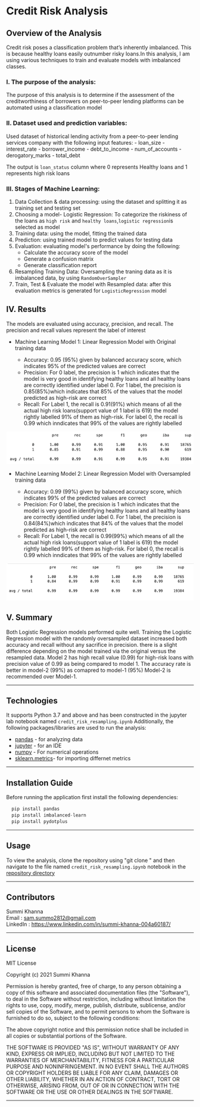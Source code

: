 # Credit Risk Analysis


## Overview of the Analysis
Credit risk poses a classification problem that’s inherently imbalanced. This is because healthy loans easily outnumber risky loans.In this analysis, I  am using various techniques to train and evaluate models with imbalanced classes.



### I. The purpose of the analysis:
The purpose of this analysis is to determine if the assessment of the creditworthiness of borrowers on peer-to-peer lending platforms can be automated  using a classification model


### II. Dataset used and prediction variables:
Used dataset of historical lending activity from a peer-to-peer lending services company with the following input features:
      - loan_size
      - interest_rate
      - borrower_income
      - debt_to_income
      - num_of_accounts
      - derogatory_marks
      - total_debt
      
The output is `loan_status` column where 0 represents Healthy loans and 1 represents high risk loans


### III. Stages of Machine Learning:
1. Data Collection & data processing: using the dataset and splitting it as training set and testing set
2. Choosing a model- Logistic Regression: To categorize the riskiness of the loans as `high risk` and `healthy loans`,`logistic regression`is selected as        model
3. Training data: using the model, fitting the trained data
4. Prediction: using trained model to predict values for testing data
5. Evaluation: evaluating model's performance by doing the following:
   - Calculate the accuracy score of the model
   - Generate a confusion matrix
   - Generate classification report
6. Resampling Training Data: Oversampling the traning data as it is imbalanced data, by using `RandomOverSampler`
7. Train, Test & Evaluate the model with Resampled data: after this evaluation metrics is generated for `LogisticRegression` model


## IV. Results

The models are evaluated using accuracy, precision, and recall. The precision and recall values represent the label of interest

* Machine Learning Model 1: Linear Regression Model with Original training data

  * Accuracy: 0.95 (95%) given by balanced accuracy score, which indicates 95% of the predicted values are correct
  * Precision: For 0 label, the precision is 1 which indicates that the model is very good in identifying healthy loans and all healthy loans are correctly identified under label 0. For 1 label, the precision is 0.85(85%)which indicates that 85% of the values that the model predicted as high-risk are correct
  * Recall: For Label 1, the recall is 0.91(91%) which means of all the actual high risk loans(support value of 1 label is 619) the model rightly labelled 91% of them as high-risk. For label 0, the recall is 0.99 which inndicates that 99% of the values are rightly labelled

![model-1](https://github.com/Summi-Khanna/Challenge-12/blob/main/Images/model-1.png)


* Machine Learning Model 2: Linear Regression Model with Oversampled training data

  * Accuracy: 0.99 (99%) given by balanced accuracy score, which indicates 99% of the predicted values are correct
  * Precision: For 0 label, the precision is 1 which indicates that the model is very good in identifying healthy loans and all healthy loans are correctly identified under label 0. For 1 label, the precision is 0.84(84%)which indicates that 84% of the values that the model predicted as high-risk are correct
  * Recall: For Label 1, the recall is 0.99(99%) which means of all the actual high risk loans(support value of 1 label is 619) the model rightly labelled 99% of them as high-risk. For label 0, the recall is 0.99 which inndicates that 99% of the values are rightly labelled

![model-2](https://github.com/Summi-Khanna/Challenge-12/blob/main/Images/Model-2.png)
  

## V. Summary

Both Logistic Regression models performed quite well. Training the Logistic Regression model with the randomly oversampled dataset increased both accuracy and recall without any sacrifice in precision. there is a slight difference depending on the model trained via the original versus the resampled data. Model 2 has high recall value (0.99) for high-risk loans with precision value of 0.99 as being compared to model 1. The accuracy rate is better in model-2 (99%) as comapred to model-1 (95%) Model-2 is recommended over Model-1. 

---

## Technologies

It supports Python 3.7 and above and has been constructed in the jupyter lab notebook named `credit_risk_resampling.ipynb`
Additionally, the following packages/libraries are used to run the analysis:

- [pandas](https://pypi.org/project/pandas/) - for analyzing data
- [jupyter](https://pypi.org/project/jupyter/) - for an IDE
- [numpy](https://pypi.org/project/numpy/) - For numerical operations
- [sklearn.metrics](https://pypi.org/project/scikit-metrics/)- for importing differnet metrics

---

## Installation Guide

Before running the application first install the following dependencies:

```python
  pip install pandas 
  pip install imbalanced-learn
  pip install pydotplus

```
---

## Usage

To view the analysis, clone the repository using "git clone <link>" and then navigate to the file named `credit_risk_resampling.ipynb` notebook in the [repository directory](https://github.com/Summi-Khanna/Challenge-12)

--- 

## Contributors
 
Summi Khanna  
Email : sam.summo2812@gmail.com <br>
LinkedIn : https://www.linkedin.com/in/summi-khanna-004a60187/

---

## License

MIT License

Copyright (c) 2021 Summi Khanna

Permission is hereby granted, free of charge, to any person obtaining a copy
of this software and associated documentation files (the "Software"), to deal
in the Software without restriction, including without limitation the rights
to use, copy, modify, merge, publish, distribute, sublicense, and/or sell
copies of the Software, and to permit persons to whom the Software is
furnished to do so, subject to the following conditions:

The above copyright notice and this permission notice shall be included in all
copies or substantial portions of the Software.

THE SOFTWARE IS PROVIDED "AS IS", WITHOUT WARRANTY OF ANY KIND, EXPRESS OR
IMPLIED, INCLUDING BUT NOT LIMITED TO THE WARRANTIES OF MERCHANTABILITY,
FITNESS FOR A PARTICULAR PURPOSE AND NONINFRINGEMENT. IN NO EVENT SHALL THE
AUTHORS OR COPYRIGHT HOLDERS BE LIABLE FOR ANY CLAIM, DAMAGES OR OTHER
LIABILITY, WHETHER IN AN ACTION OF CONTRACT, TORT OR OTHERWISE, ARISING FROM,
OUT OF OR IN CONNECTION WITH THE SOFTWARE OR THE USE OR OTHER DEALINGS IN THE
SOFTWARE.

---
